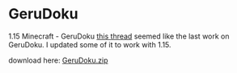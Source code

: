 # GeruDoku
1.15 Minecraft - GeruDoku
[this thread](https://www.minecraftforum.net/forums/mapping-and-modding-java-edition/resource-packs/2895569-gerudoku-legacy-thread-1-14-coming-soon-32x) seemed like the last work on GeruDoku. I updated some of it to work with 1.15.

download here:
[GeruDoku.zip](https://github.com/Syberiyxx/gerudoku/blob/master/(1.15)%20Gerudoku%2032x.zip)
